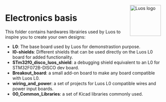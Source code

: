 <a href="https://luos.io"><img src="https://uploads-ssl.webflow.com/601a78a2b5d030260a40b7ad/603e0cc45afbb50963aa85f2_Gif%20noir%20rect.gif" alt="Luos logo" title="Luos" align="right" height="100" /></a>

# Electronics basis

This folder contains hardwares librairies used by Luos to inspire you to create your own designs:
 - **L0**: The base board used by Luos for demonstrastion purpose.
 - **l0-shields**: Different shields that can be used directly on the Luos L0 board for added functionality.
 - **STm32f0_disco_luos_shield**: a debugging shield equivalent to an L0 for STM32F072B-DISCO dev board.
 - **Breakout_board**: a small add-on board to make any board compatible with Luos L0.
 - **wiring_and_power**: a set of projects for Luos L0 compatible wires and power input boards.
 - **00_Common_Libraries**: a set of Kicad libraries commonly used.



